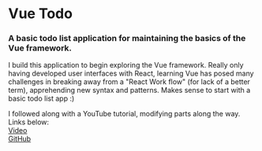 # Vue Todo

### A basic todo list application for maintaining the basics of the Vue framework.

I build this application to begin exploring the Vue framework. Really only having developed user interfaces with React, learning Vue has posed many challenges in breaking away from a "React Work flow" (for lack of a better term), apprehending new syntax and patterns. Makes sense to start with a basic todo list app :)

I followed along with a YouTube tutorial, modifying parts along the way. Links below:  
[Video](https://www.youtube.com/watch?v=KTFH4P8unUQ&t=621s)  
[GitHub](https://github.com/johnkomarnicki/vue-3-crash-course/tree/main)
